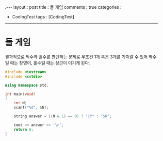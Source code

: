 .---
layout : post
title : 돌 게임
comments : true
categories : 
- CodingTest
tags : [CodingTest]
---
# 돌 게임
결과적으로 짝수와 홀수를 판단하는 문제로
무조건 1개 혹은 3개를 가져갈 수 있어 짝수일 때는 창영이, 홀수일 때는 상근이 이기게 된다.

```cpp
#include <iostream>
#include <cstdio>

using namespace std;

int main(void)
{
	int N;
	scanf("%d", &N);

	string answer = ((N & 1) == 0) ? "CY" : "SK";

	cout << answer << '\n';
	return 0;
}

```
